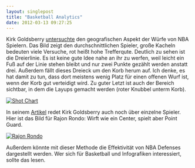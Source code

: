 ```yaml
---
layout: singlepost
title: "Basketball Analytics"
date: 2012-03-13 09:27:25
---
```

Kirk Goldsberry [untersuchte](http://www.sloansportsconference.com/wp-content/uploads/2012/02/Goldsberry_Sloan_Submission.pdf) den geografischen Aspekt der Würfe von NBA Spielern. Das Bild zeigt den durchschnittlichen Spieler, große Kacheln bedeuten viele Versuche, rot heißt hohe Trefferqute. Deutlich zu sehen ist die Dreierlinie. Es ist keine gute Idee nahe an ihr zu werfen, weil leicht ein Fuß auf der Linie stehen bleibt und nur zwei Punkte gezählt werden anstatt drei. Außerdem fällt dieses Dreieck um den Korb herum auf. Ich denke, es hat damit zu tun, dass dort meistens wenig Platz für einen offenen Wurf ist, wenn der Korb gut verteidigt wird. Zu guter Letzt ist auch der Bereich sichtbar, in dem die Layups gemacht werden (roter Knubbel unterm Korb).


[![Shot Chart](http://flowingdata.com/wp-content/uploads/2012/03/Shooting-heatmap-by-Goldsberry-625x377.png "Shot Chart")](http://flowingdata.com/wp-content/uploads/2012/03/Shooting-heatmap-by-Goldsberry-625x377.png)

In seinem [Artikel](http://www.kirkgoldsberry.com/courtvision.htm) redet Kirk Goldsberry auch noch über einzelne Spieler. Hier ist das Bild für Rajon Rondo: Wirft wie ein Center, spielt aber Point Guard.

[![Rajon Rondo](http://www.kirkgoldsberry.com/images/rondochart.jpg "Rajon Rondo")](http://www.kirkgoldsberry.com/images/rondochart.jpg)

Außerdem könnte mit dieser Methode die Effektivität von NBA Defenses dargestellt werden. Wer sich für Basketball und Infografiken interessiert, sollte das lesen.